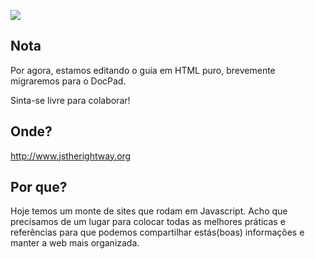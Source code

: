![](http://i.imgur.com/jaEbd80.png)

## Nota

Por agora, estamos editando o guia em HTML puro, brevemente migraremos para o DocPad.

Sinta-se livre para colaborar!

## Onde?

<http://www.jstherightway.org>

## Por que?

Hoje temos um monte de sites que rodam em Javascript. Acho que precisamos de um lugar para colocar todas as melhores práticas e referências para que podemos compartilhar estás(boas) informações e manter a web mais organizada.
